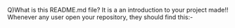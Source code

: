 Q)What is this README.md file?
It is a an introduction to your project made!! Whenever any user open your repository, they should find this:-

